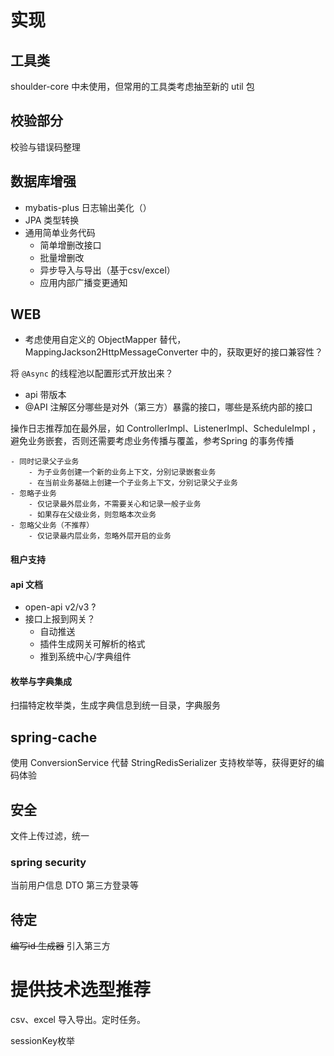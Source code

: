 # 实现

## 工具类
shoulder-core 中未使用，但常用的工具类考虑抽至新的 util 包

## 校验部分

校验与错误码整理

## 数据库增强

- mybatis-plus 日志输出美化（）
- JPA 类型转换
- 通用简单业务代码
    - 简单增删改接口
    - 批量增删改
    - 异步导入与导出（基于csv/excel）
    - 应用内部广播变更通知
    
## WEB
- 考虑使用自定义的 ObjectMapper 替代，MappingJackson2HttpMessageConverter 中的，获取更好的接口兼容性？

将 `@Async` 的线程池以配置形式开放出来？

- api 带版本
- @API 注解区分哪些是对外（第三方）暴露的接口，哪些是系统内部的接口


操作日志推荐加在最外层，如 ControllerImpl、ListenerImpl、ScheduleImpl ，避免业务嵌套，否则还需要考虑业务传播与覆盖，参考Spring 的事务传播
```
- 同时记录父子业务
    - 为子业务创建一个新的业务上下文，分别记录嵌套业务
    - 在当前业务基础上创建一个子业务上下文，分别记录父子业务
- 忽略子业务
    - 仅记录最外层业务，不需要关心和记录一般子业务
    - 如果存在父级业务，则忽略本次业务
- 忽略父业务（不推荐）
    - 仅记录最内层业务，忽略外层开启的业务
```

#### 租户支持


#### api 文档
- open-api v2/v3 ?
- 接口上报到网关？
    - 自动推送
    - 插件生成网关可解析的格式
    - 推到系统中心/字典组件
    
#### 枚举与字典集成
扫描特定枚举类，生成字典信息到统一目录，字典服务
    
## spring-cache
使用 ConversionService 代替 StringRedisSerializer 支持枚举等，获得更好的编码体验

## 安全

文件上传过滤，统一

### spring security

当前用户信息 DTO
第三方登录等

## 待定
~~编写id 生成器~~ 引入第三方

# 提供技术选型推荐

csv、excel 导入导出。定时任务。 

sessionKey枚举

